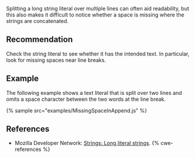 Splitting a long string literal over multiple lines can often aid readability, but this also makes it difficult to notice whether a space is missing where the strings are concatenated.


## Recommendation
Check the string literal to see whether it has the intended text. In particular, look for missing spaces near line breaks.


## Example
The following example shows a text literal that is split over two lines and omits a space character between the two words at the line break.

{% sample src="examples/MissingSpaceInAppend.js" %}

## References
* Mozilla Developer Network: [Strings: Long literal strings](https://developer.mozilla.org/en-US/docs/Web/JavaScript/Reference/Global_Objects/String#Long_literal_strings).
{% cwe-references %}
